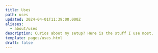 ```yaml
---
title: Uses
path: uses
updated: 2024-04-01T11:39:00.000Z
aliases:
  - about/uses
description: Curios about my setup? Here is the stuff I use most.
template: pages/uses.html
draft: false
---
```

